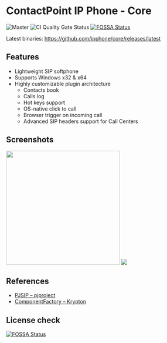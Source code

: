 # ContactPoint IP Phone - Core

![Master](https://github.com/ipphone/core/workflows/Master/badge.svg) ![CI Quality Gate Status](https://sonarcloud.io/api/project_badges/measure?project=IPP&metric=alert_status)
[![FOSSA Status](https://app.fossa.com/api/projects/git%2Bgithub.com%2Fipphone%2Fcore.svg?type=shield)](https://app.fossa.com/projects/git%2Bgithub.com%2Fipphone%2Fcore?ref=badge_shield)

Latest binaries: https://github.com/ipphone/core/releases/latest

## Features

- Lightweight SIP softphone
- Supports Windows x32 & x64
- Highly customizable plugin architecture
  - Contacts book
  - Calls log
  - Hot keys support
  - OS-native click to call
  - Browser trigger on incoming call
  - Advanced SIP headers support for Call Centers

## Screenshots

<img src="https://ipphone.github.io/images/ipphone-04_final-08.png" width="310" /> <img src="https://ipphone.github.io/images/ipphone-02.png" />

## References

- [PJSIP – pjproject](https://github.com/pjsip/pjproject)
- [ComponentFactory – Krypton](https://github.com/ComponentFactory/Krypton)

## License check

[![FOSSA Status](https://app.fossa.io/api/projects/git%2Bgithub.com%2Fipphone%2Fcore.svg?type=large)](https://app.fossa.io/projects/git%2Bgithub.com%2Fipphone%2Fcore?ref=badge_large)
